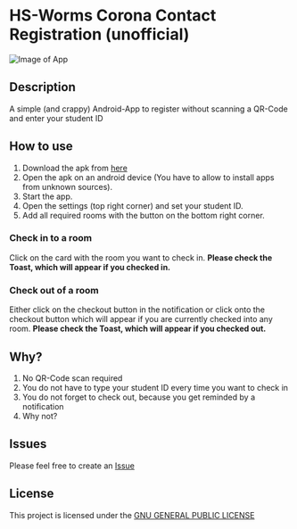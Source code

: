 # HS-Worms Corona Contact Registration (unofficial)

![Image of App](https://screens.kinau.systems/b4a1cd70-3aa1-478b-a6bd-71934cbd71e5.png)

## Description
A simple (and crappy) Android-App to register without scanning a QR-Code and enter your student ID

## How to use
1. Download the apk from [here](https://github.com/MrKinau/HSWormsCorona/releases/tag/1.0.2)
2. Open the apk on an android device (You have to allow to install apps from unknown sources).
3. Start the app.
4. Open the settings (top right corner) and set your student ID.
5. Add all required rooms with the button on the bottom right corner.

### Check in to a room
Click on the card with the room you want to check in.
**Please check the Toast, which will appear if you checked in.**

### Check out of a room
Either click on the checkout button in the notification or click onto the checkout button which will appear if you are currently checked into any room.
**Please check the Toast, which will appear if you checked out.**

## Why?
1. No QR-Code scan required
2. You do not have to type your student ID every time you want to check in
3. You do not forget to check out, because you get reminded by a notification
4. Why not?

## Issues
Please feel free to create an [Issue](https://github.com/MrKinau/HSWormsCorona/issues)

## License
This project is licensed under the [GNU GENERAL PUBLIC LICENSE](https://github.com/MrKinau/HSWormsCorona/blob/master/LICENSE)